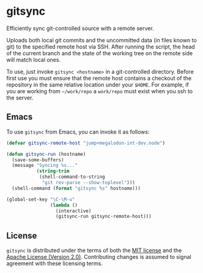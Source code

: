 # gitsync

Efficiently sync git-controlled source with a remote server.

Uploads both local git commits and the uncommitted data (in files known to
git) to the specified remote host via SSH.  After running the script, the head
of the current branch and the state of the working tree on the remote side
will match local ones.

To use, just invoke `gitsync <hostname>` in a git-controlled directory.
Before first use you must ensure that the remote host contains a checkout of
the repository in the same relative location under your `$HOME`.  For example,
if you are working from `~/work/repo` a `work/repo` must exist when you ssh to
the server.

## Emacs

To use `gitsync` from Emacs, you can invoke it as follows:

```lisp
(defvar gitsync-remote-host "jump+megalodon-int-dev.node")

(defun gitsync-run (hostname)
  (save-some-buffers)
  (message "Syncing %s..."
           (string-trim
            (shell-command-to-string
             "git rev-parse --show-toplevel")))
  (shell-command (format "gitsync %s" hostname)))

(global-set-key "\C-\M-u"
                (lambda ()
                  (interactive)
                  (gitsync-run gitsync-remote-host)))
```

## License

`gitsync` is distributed under the terms of both the [MIT
license](https://opensource.org/licenses/MIT) and the [Apache License (Version
2.0)](http://www.apache.org/licenses/LICENSE-2.0).  Contributing changes is
assumed to signal agreement with these licensing terms.
